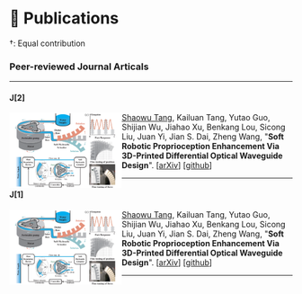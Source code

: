 # 📝 Publications

†: Equal contribution

### Peer-reviewed Journal Articals


---
#### J[2]
<img  src="/images/paper_preview/RAL2024a_1.png"  width="200"  align="left" >

<u>Shaowu Tang</u>, Kailuan Tang, Yutao Guo,  Shijian Wu, Jiahao Xu, Benkang Lou, Sicong Liu, Juan Yi, Jian S. Dai, Zheng Wang, 
&quot;**Soft Robotic Proprioception Enhancement Via 3D-Printed Differential Optical Waveguide Design**&quot;. [[arXiv](https://arxiv.org/abs/2409.20081)] [[github](https://github.com/Cuixxx/ProFD)]

---
#### J[1]
<img  src="/images/paper_preview/RAL2024a_1.png"  width="200"  align="left" >

<u>Shaowu Tang</u>, Kailuan Tang, Yutao Guo,  Shijian Wu, Jiahao Xu, Benkang Lou, Sicong Liu, Juan Yi, Jian S. Dai, Zheng Wang, 
&quot;**Soft Robotic Proprioception Enhancement Via 3D-Printed Differential Optical Waveguide Design**&quot;. [[arXiv](https://arxiv.org/abs/2409.20081)] [[github](https://github.com/Cuixxx/ProFD)]

---
